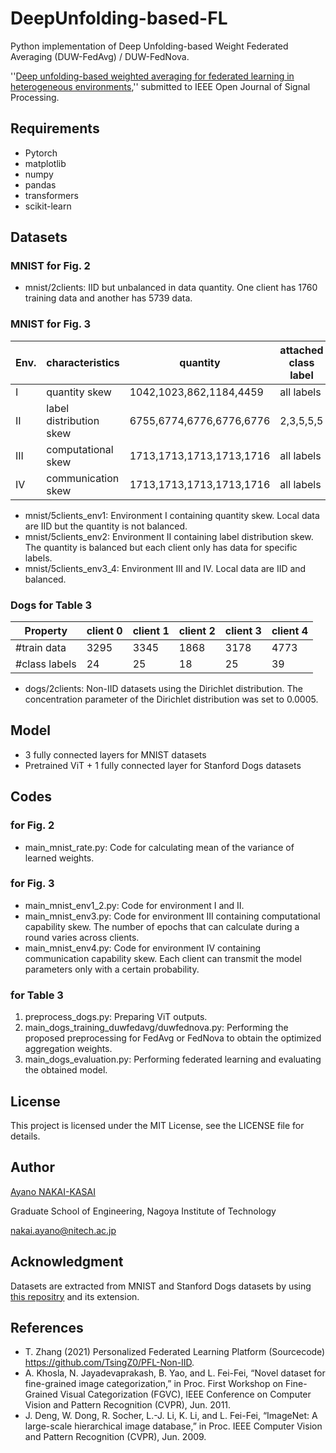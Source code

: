 # DeepUnfolding-based-FL
Python implementation of Deep Unfolding-based Weight Federated Averaging (DUW-FedAvg) / DUW-FedNova.

''[Deep unfolding-based weighted averaging for federated learning in heterogeneous environments](https://arxiv.org/abs/2212.12191),'' submitted to IEEE Open Journal of Signal Processing.


## Requirements
- Pytorch
- matplotlib
- numpy
- pandas
- transformers
- scikit-learn

## Datasets
### MNIST for Fig. 2
- mnist/2clients: IID but unbalanced in data quantity. One client has 1760 training data and another has 5739 data.

### MNIST for Fig. 3
| Env. | characteristics | quantity | attached class label | epochs | communication probability | 
| ---- | ---- | ---- | ---- | ---- | ---- |
| I | quantity skew | 1042,1023,862,1184,4459 | all labels | 2 | perfect |
| II | label distribution skew | 6755,6774,6776,6776,6776 | 2,3,5,5,5 | 2 | perfect |
| III | computational skew | 1713,1713,1713,1713,1716 | all labels | 2,1,1,1,1 | perfect |
| IV | communication skew | 1713,1713,1713,1713,1716 | all labels | 2 | 0.2,0.3,0.8,0.9,1 |

- mnist/5clients_env1: Environment I containing quantity skew. Local data are IID but the quantity is not balanced.
- mnist/5clients_env2: Environment II containing label distribution skew. The quantity is balanced but each client only has data for specific labels.
- mnist/5clients_env3_4: Environment III and IV. Local data are IID and balanced.

### Dogs for Table 3
| Property | client 0 | client 1| client 2 | client 3 | client 4 | 
| ---- | ---- | ---- | ---- | ---- | ---- |
| #train data | 3295 | 3345 | 1868 | 3178| 4773 |
| #class labels | 24 | 25 | 18 | 25 | 39 |

- dogs/2clients: Non-IID datasets using the Dirichlet distribution. The concentration parameter of the Dirichlet distribution was set to 0.0005.


## Model
- 3 fully connected layers for MNIST datasets
- Pretrained ViT + 1 fully connected layer for Stanford Dogs datasets


## Codes
### for Fig. 2
- main_mnist_rate.py: Code for calculating mean of the variance of learned weights.

### for Fig. 3
- main_mnist_env1_2.py: Code for environment I and II.
- main_mnist_env3.py: Code for environment III containing computational capability skew. The number of epochs that can calculate during a round varies across clients.
- main_mnist_env4.py: Code for environment IV containing communication capability skew. Each client can transmit the model parameters only with a certain probability.

### for Table 3
1. preprocess_dogs.py: Preparing ViT outputs.
2. main_dogs_training_duwfedavg/duwfednova.py: Performing the proposed preprocessing for FedAvg or FedNova to obtain the optimized aggregation weights.
3. main_dogs_evaluation.py: Performing federated learning and evaluating the obtained model.


## License
This project is licensed under the MIT License, see the LICENSE file for details.

## Author
[Ayano NAKAI-KASAI](https://sites.google.com/view/ayano-nakai/home/english)

Graduate School of Engineering, Nagoya Institute of Technology

nakai.ayano@nitech.ac.jp

## Acknowledgment
Datasets are extracted from MNIST and Stanford Dogs datasets by using [this repositry](https://github.com/TsingZ0/PFL-Non-IID) and its extension.

## References
- T. Zhang (2021) Personalized Federated Learning Platform (Sourcecode) https://github.com/TsingZ0/PFL-Non-IID.
- A. Khosla, N. Jayadevaprakash, B. Yao, and L. Fei-Fei, “Novel dataset for fine-grained image categorization,” in Proc. First Workshop on Fine-Grained Visual Categorization (FGVC), IEEE Conference on Computer Vision and Pattern Recognition (CVPR), Jun. 2011.
- J. Deng, W. Dong, R. Socher, L.-J. Li, K. Li, and L. Fei-Fei, “ImageNet: A large-scale hierarchical image database,” in Proc. IEEE Computer Vision and Pattern Recognition (CVPR), Jun. 2009.
